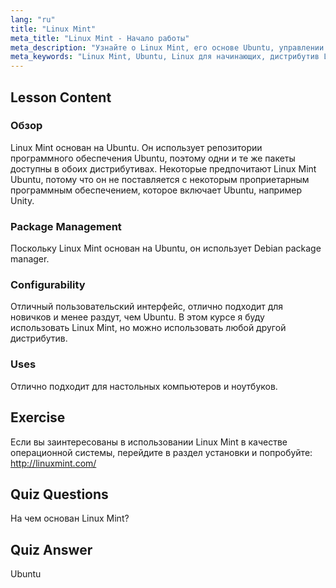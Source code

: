 ```yaml
---
lang: "ru"
title: "Linux Mint"
meta_title: "Linux Mint - Начало работы"
meta_description: "Узнайте о Linux Mint, его основе Ubuntu, управлении пакетами и почему он отлично подходит для новичков. Откройте для себя его особенности и как начать работу сегодня!"
meta_keywords: "Linux Mint, Ubuntu, Linux для начинающих, дистрибутив Linux, учебник по Linux, менеджер пакетов Debian, руководство по Linux"
---
```


## Lesson Content

### Обзор

Linux Mint основан на Ubuntu. Он использует репозитории программного обеспечения Ubuntu, поэтому одни и те же пакеты доступны в обоих дистрибутивах. Некоторые предпочитают Linux Mint Ubuntu, потому что он не поставляется с некоторым проприетарным программным обеспечением, которое включает Ubuntu, например Unity.

### Package Management

Поскольку Linux Mint основан на Ubuntu, он использует Debian package manager.

### Configurability

Отличный пользовательский интерфейс, отлично подходит для новичков и менее раздут, чем Ubuntu. В этом курсе я буду использовать Linux Mint, но можно использовать любой другой дистрибутив.

### Uses

Отлично подходит для настольных компьютеров и ноутбуков.

## Exercise

Если вы заинтересованы в использовании Linux Mint в качестве операционной системы, перейдите в раздел установки и попробуйте: <http://linuxmint.com/>

## Quiz Questions

На чем основан Linux Mint?

## Quiz Answer

Ubuntu
